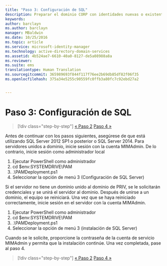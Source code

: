 ```yaml
---
title: "Paso 3: Configuración de SQL"
description: Preparar el dominio CORP con identidades nuevas o existentes para ser administrado por Privileged Identity Manager mediante scripts
keywords: 
author: barclayn
ms.author: barclayn
manager: MBaldwin
ms.date: 10/25/2016
ms.topic: article
ms.service: microsoft-identity-manager
ms.technology: active-directory-domain-services
ms.assetid: 4b524ae7-6610-40a0-8127-de5a08988a8a
ms.reviewer: 
ms.suite: ems
translationtype: Human Translation
ms.sourcegitcommit: 365989693f844f117f76ee2b69db85df82f06f35
ms.openlocfilehash: 375a34e5255c90559fc0ffb3a80fc7c92ebd27a2


---
```

# <a name="step-3-configuring-sql"></a>Paso 3: Configuración de SQL

>[!div class="step-by-step"]
[« Paso 2](sp1-step2-configuring-corp-domain.md)
[Paso 4 »](sp1-step4-configuring-sharepoint.md)

Antes de continuar con los pasos siguientes, asegúrese de que está utilizando SQL Server 2012 SP1 o posterior o SQL Server 2014. Para servidores unidos a dominio, inicie sesión con la cuenta MIMAdmin. De lo contrario, inicie sesión como administrador local
1. Ejecutar PowerShell como administrador
2. cd $env:SYSTEMDRIVE\PAM
3. .\PAMDeployment.ps1
4. Seleccionar la opción de menú 3 (Configuración de SQL Server)

  Si el servidor no tiene un dominio unido al dominio de PRIV, se le solicitarán credenciales y se unirá el servidor al dominio.
  Después de unirse a un dominio, el equipo se reiniciará. Una vez que se haya reiniciado correctamente, inicie sesión en el servidor con la cuenta MIMAdmin.

1. Ejecutar PowerShell como administrador
2. cd $env:SYSTEMDRIVE\PAM
3. .\PAMDeployment.ps1
4. Seleccionar la opción de menú 3 (instalación de SQL Server)

Cuando se le solicite, proporcione la contraseña de la cuenta de servicio MIMAdmin y permita que la instalación continúe. Una vez completada, pase al paso 4.

>[!div class="step-by-step"]
[« Paso 2](sp1-step2-configuring-corp-domain.md)
[Paso 4 »](sp1-step4-configuring-sharepoint.md)



<!--HONumber=Nov16_HO2-->



